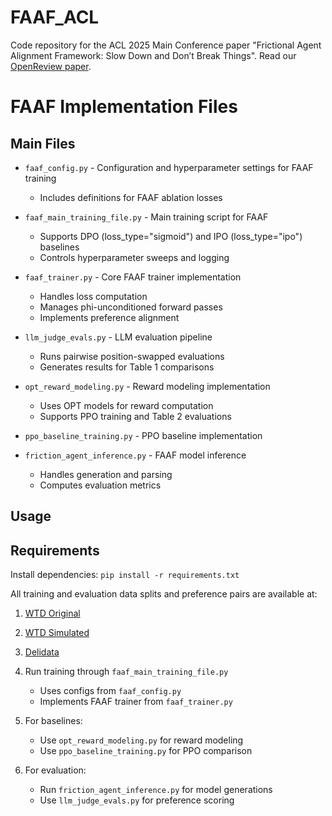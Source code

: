 # FAAF_ACL
Code repository for the ACL 2025 Main Conference paper "Frictional Agent Alignment Framework: Slow Down and Don’t Break Things". 
Read our [OpenReview paper](https://openreview.net/forum?id=gMvARxotd6).

# FAAF Implementation Files

## Main Files
* `faaf_config.py` - Configuration and hyperparameter settings for FAAF training
  * Includes definitions for FAAF ablation losses

* `faaf_main_training_file.py` - Main training script for FAAF
  * Supports DPO (loss_type="sigmoid") and IPO (loss_type="ipo") baselines
  * Controls hyperparameter sweeps and logging

* `faaf_trainer.py` - Core FAAF trainer implementation
  * Handles loss computation 
  * Manages phi-unconditioned forward passes
  * Implements preference alignment

* `llm_judge_evals.py` - LLM evaluation pipeline
  * Runs pairwise position-swapped evaluations
  * Generates results for Table 1 comparisons

* `opt_reward_modeling.py` - Reward modeling implementation
  * Uses OPT models for reward computation
  * Supports PPO training and Table 2 evaluations

* `ppo_baseline_training.py` - PPO baseline implementation
* `friction_agent_inference.py` - FAAF model inference
  * Handles generation and parsing
  * Computes evaluation metrics

## Usage

## Requirements
Install dependencies: `pip install -r requirements.txt`

All training and evaluation data splits and preference pairs are available at:

1. [WTD Original](https://huggingface.co/datasets/Abhijnan/wtd_original_data)  
2. [WTD Simulated](https://huggingface.co/datasets/Abhijnan/wtd_simulated_data)
3. [Delidata](https://huggingface.co/datasets/Abhijnan/delidata_wasoncard_friction_data)

4. Run training through `faaf_main_training_file.py`
   * Uses configs from `faaf_config.py`
   * Implements FAAF trainer from `faaf_trainer.py`

5. For baselines:
   * Use `opt_reward_modeling.py` for reward modeling
   * Use `ppo_baseline_training.py` for PPO comparison

6. For evaluation:
   * Run `friction_agent_inference.py` for model generations
   * Use `llm_judge_evals.py` for preference scoring

